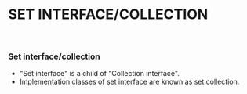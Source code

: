 # SET INTERFACE/COLLECTION

<br>

### **Set interface/collection**

+ "Set interface" is a child of "Collection interface".
+ Implementation classes of set interface are known as set collection.
